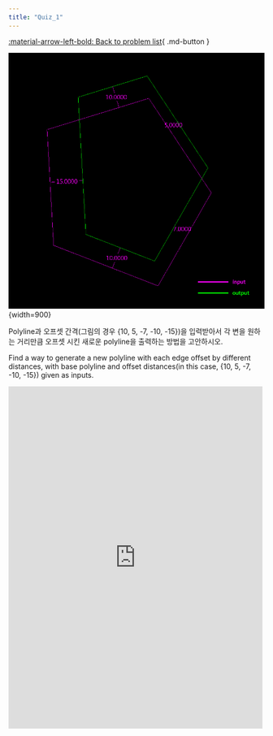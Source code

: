 ```yaml
---
title: "Quiz_1"
---
```


[:material-arrow-left-bold: Back to problem list](../index.md){ .md-button }

![blx-quiz-1](../../../../../assets/blx-quiz/blx-quiz-1.png){width=900}

Polyline과 오프셋 간격(그림의 경우 {10, 5, -7, -10, -15})을 입력받아서 각 변을 원하는 거리만큼 오프셋 시킨 새로운 polyline을 출력하는 방법을 고안하시오.

Find a way to generate a new polyline with each edge offset by different distances, with base polyline and offset distances(in this case, {10, 5, -7, -10, -15}) given as inputs.

<iframe src="https://www.facebook.com/plugins/post.php?href=https%3A%2F%2Fwww.facebook.com%2Fphoto%2F%3Ffbid%3D514199578780259%26set%3Da.514199872113563&show_text=true&width=500&is_preview=true" width="500" height="674" style="border:none;overflow:hidden" scrolling="no" frameborder="0" allowfullscreen="true" allow="autoplay; clipboard-write; encrypted-media; picture-in-picture; web-share"></iframe>
